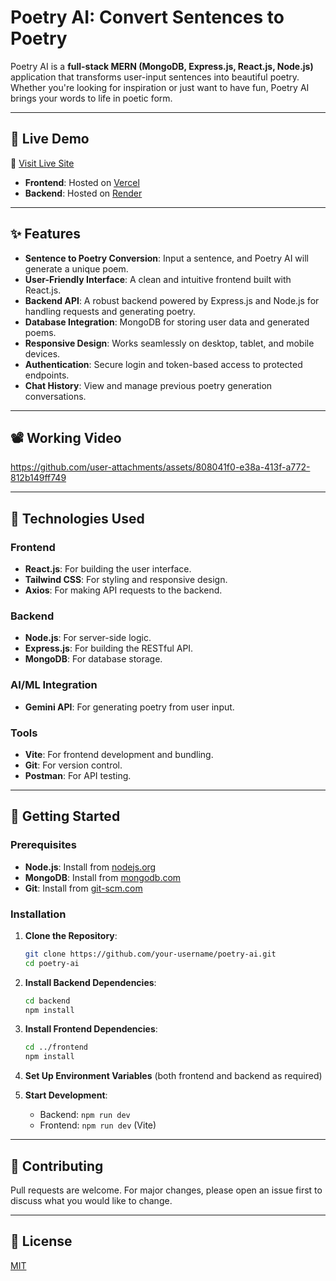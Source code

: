 # Poetry AI: Convert Sentences to Poetry

Poetry AI is a **full-stack MERN (MongoDB, Express.js, React.js, Node.js)** application that transforms user-input sentences into beautiful poetry. Whether you're looking for inspiration or just want to have fun, Poetry AI brings your words to life in poetic form.

---

## 🌟 Live Demo

🔗 [Visit Live Site](https://poetry-ai-theta.vercel.app/)

- **Frontend**: Hosted on [Vercel](https://vercel.com/)
- **Backend**: Hosted on [Render](https://render.com/)

---

## ✨ Features

- **Sentence to Poetry Conversion**: Input a sentence, and Poetry AI will generate a unique poem.
- **User-Friendly Interface**: A clean and intuitive frontend built with React.js.
- **Backend API**: A robust backend powered by Express.js and Node.js for handling requests and generating poetry.
- **Database Integration**: MongoDB for storing user data and generated poems.
- **Responsive Design**: Works seamlessly on desktop, tablet, and mobile devices.
- **Authentication**: Secure login and token-based access to protected endpoints.
- **Chat History**: View and manage previous poetry generation conversations.

---

## 📽️ Working Video

https://github.com/user-attachments/assets/808041f0-e38a-413f-a772-812b149ff749

---

## 🧰 Technologies Used

### Frontend
- **React.js**: For building the user interface.
- **Tailwind CSS**: For styling and responsive design.
- **Axios**: For making API requests to the backend.

### Backend
- **Node.js**: For server-side logic.
- **Express.js**: For building the RESTful API.
- **MongoDB**: For database storage.

### AI/ML Integration
- **Gemini API**: For generating poetry from user input.

### Tools
- **Vite**: For frontend development and bundling.
- **Git**: For version control.
- **Postman**: For API testing.

---

## 🚀 Getting Started

### Prerequisites

- **Node.js**: Install from [nodejs.org](https://nodejs.org/)
- **MongoDB**: Install from [mongodb.com](https://www.mongodb.com/)
- **Git**: Install from [git-scm.com](https://git-scm.com/)

### Installation

1. **Clone the Repository**:
   ```bash
   git clone https://github.com/your-username/poetry-ai.git
   cd poetry-ai
   ```

2. **Install Backend Dependencies**:
   ```bash
   cd backend
   npm install
   ```

3. **Install Frontend Dependencies**:
   ```bash
   cd ../frontend
   npm install
   ```

4. **Set Up Environment Variables** (both frontend and backend as required)

5. **Start Development**:
   - Backend: `npm run dev`
   - Frontend: `npm run dev` (Vite)

---

## 🙌 Contributing

Pull requests are welcome. For major changes, please open an issue first to discuss what you would like to change.

---

## 📄 License

[MIT](LICENSE)